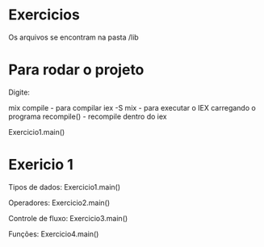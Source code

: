 # Exercicios

Os arquivos se encontram na pasta /lib

# Para rodar o projeto

Digite:

mix compile - para compilar
iex -S mix - para executar o IEX carregando o programa
recompile() - recompile dentro do iex

Exercicio1.main()


# Exericio 1

Tipos de dados:
Exercicio1.main()

Operadores:
Exercicio2.main()

Controle de fluxo:
Exercicio3.main()

Funções:
Exercicio4.main()
